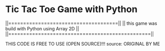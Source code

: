 # Tic Tac Toe Game with Python
||=====================================||
|| this game was build with Python using Array 2D ||
||================================================||

THIS CODE IS FREE TO USE (OPEN SOURCE)!!!
source: ORIGINAL BY ME
